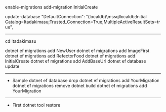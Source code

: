 enable-migrations
add-migration InitialCreate

update-database
    "DefaultConnection": "(localdb)\\mssqllocaldb;Initial Catalog=Itadakimasu;Trusted_Connection=True;MultipleActiveResultSets=true",

----
cd Itadakimasu

dotnet ef migrations add NewUser
dotnet ef migrations add ImageFirst
dotnet ef migrations add RefectorFood
dotnet ef migrations add InitialCreate
dotnet ef migrations add AddBaseUrl
dotnet ef database update

----
* Sample
dotnet ef database drop
dotnet ef migrations add YourMigration
dotnet ef migrations remove
dotnet build
dotnet ef migrations add YourMigration

---
* First 
dotnet tool restore